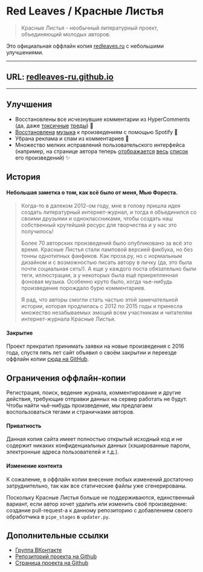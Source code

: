 # Red Leaves / Красные Листья

> Красные Листья - необычный литературный проект, объединяющий молодых авторов.

Это официальная оффлайн копия [redleaves.ru](http://redleaves.ru) c небольшими улучшениями.

---

## URL: [redleaves-ru.github.io](https://redleaves-ru.github.io/)

---


## Улучшения

- Восстановлены все исчезнувшие комментарии из HyperComments (да, даже
  [токсичные](https://redleaves-ru.github.io/site/proza/32-two-of-the-waves.html) 
  [треды](https://redleaves-ru.github.io/site/proza/13-f_ck-this-illusion.html)) 🤯 
- [Восстановлена](https://redleaves-ru.github.io/site/stikhi/4-i-do-not-like-spring.html)
  [музыка](https://redleaves-ru.github.io/site/stikhi/18-the-end.html) к произведениям с помощью Spotify 🎵
- Убрана реклама и спам из комментариев 🚯
- Множество мелких исправлений пользовательского интерфейса (например, на странице автора
  теперь [отображается](https://redleaves-ru.github.io/site/profile/social/747-toni/profile.html)
  [весь](https://redleaves-ru.github.io/site/profile/social/737-super-user/profile.html)
  [список](https://redleaves-ru.github.io/site/profile/social/740-aquamarine/profile.html)
  его произведений) ✨

## История

#### Небольшая заметка о том, как всё было от меня, Мью Фореста.

> Когда-то в далеком 2012-ом году, мне в голову пришла идея создать литературный
> интернет-журнал, и тогда я объединился со своими друзьями и одноклассниками, чтобы 
> создать наш собственный крутейший ресурс для творчества и у нас это получилось!
> 
> Более 70 авторских произведений было опубликовано за всё это время. Красные Листья 
> стали ламповой версией фикбука, но без тонны однотипных фанфиков. Как проза.ру, но
> с нормальным дизайном и с возможностью писать автору в личку (да, это была почти 
> социальная сеть!). А еще у каждого поста обязательно были теги, иллюстрации, а 
> у некоторых была ещё прикрепленная фоновая музыка. Особенно круто было, когда 
> чье-нибудь произведение порождало бурю комментариев.
> 
> Я рад, что авторы смогли стать частью этой замечательной истории, которая продлилась 
> с 2012 по 2015 годы и принесла множество незабываемых эмоций всем участникам и читателям
> интернет-журнала Красные Листья.


#### Закрытие

Проект прекратил принимать заявки на новые произведения с 2016 года, спустя пять лет сайт объявил
о своём закрытии и переезде оффлайн копии [сюда на GitHub](https://redleaves-ru.github.io/).

## Ограничения оффлайн-копии

Регистрация, поиск, ведение журнала, комментирование и другие действия, требующие
отправки данных на сервер работать не будут. Чтобы найти чьё-нибудь произведение, мы предлагаем 
воспользоваться тегами и страничками авторов.

#### Приватность

Данная копия сайта имеет полностью открытый исходный код и не содержит никаких конфиденциальных данных
(хэшированные пароли, электронные адреса пользователей и т.д.). 

#### Изменение контента

К сожаление, в оффлайн копии внесение любых изменений достаточно затруднительно, так как все статические файлы уже 
сгенерированы.

Поскольку Красные Листья больше не поддерживаются, единственный вариант, если автор хочет удалить или 
изменить своё произведение: создание pull-request-а к данному репозиторию с добавлением своего обработчика 
в `pipe_stages` в `updater.py`.

## Дополнительные ссылки 

- [Группа ВКонтакте](https://vk.com/redleaves)
- [Репозиторий проекта на Github](https://github.com/redleaves-ru/redleaves-ru.github.io)
- [Страница проекта на Github](https://github.com/redleaves-ru)